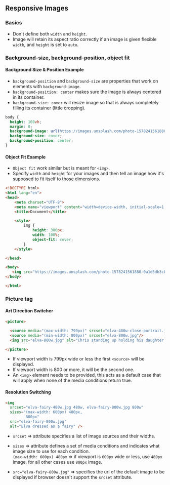 ## Responsive Images

### Basics

- Don't define both `width` and `height`.
- Image will retain its aspect ratio correctly if an image is given flexible `width`, and `height` is set to `auto`.

### Background-size, background-position, object fit

#### Background Size & Position Example

- `background-position` and `background-size` are properties that work on elements with `background-image`.
- `background-position: center` makes sure the image is always centered in its container.
- `background-size: cover` will resize image so that is always completely filling its container (little cropping).

```css
body {
  height: 100vh;
  margin: 0;
  background-image: url(https://images.unsplash.com/photo-1578241561880-0a1d5db3cb8a?ixid=MnwxMjA3fDB8MHxwaG90by1wYWdlfHx8fGVufDB8fHx8&ixlib=rb-1.2.1&auto=format&fit=crop&w=2070&q=80);
  background-size: cover;
  background-position: center;
}
```

#### Object Fit Example

- `Object fit` work similar but is meant for `<img>`.
- Specify `width` and `height` for your images and then tell an image how it's supposed to fit itself to those dimensions.

```HTML
<!DOCTYPE html>
<html lang="en">
<head>
    <meta charset="UTF-8">
    <meta name="viewport" content="width=device-width, initial-scale=1.0">
    <title>Document</title>

    <style>
        img {
            height: 300px;
            width: 100%;
            object-fit: cover;
        }
    </style>

</head>

<body>
   <img src="https://images.unsplash.com/photo-1578241561880-0a1d5db3cb8a?ixid=MnwxMjA3fDB8MHxwaG90by1wYWdlfHx8fGVufDB8fHx8&ixlib=rb-1.2.1&auto=format&fit=crop&w=2070&q=80" alt="">
</body>

</html>
```

### Picture tag

#### Art Direction Switcher

```HTML
<picture>

  <source media="(max-width: 799px)" srcset="elva-480w-close-portrait.jpg">
  <source media="(min-width: 800px)" srcset="elva-800w.jpg"/>
  <img src="elva-800w.jpg" alt="Chris standing up holding his daughter Elva"/>

</picture>
```

- If viewport width is 799px wide or less the first `<source>` will be displayed.
- If viewport width is 800 or more, it will be the second one.
- An `<img>` element needs to be provided, this acts as a default case that will apply when none of the media conditions return true.

#### Resolution Switching

```HTML
<img
  srcset="elva-fairy-480w.jpg 480w, elva-fairy-800w.jpg 800w"
  sizes="(max-width: 600px) 480px,
         800px"
  src="elva-fairy-800w.jpg"
  alt="Elva dressed as a fairy" />
```

- `srcset` => attribute specifies a list of image sources and their widths.

- `sizes` => attribute defines a set of media conditions and indicates what image size to use for each condition.\
  `(max-width: 600px) 480px` => if viewport is `600px` wide or less, use `480px` image, for all other cases use `800px` image.
- `src="elva-fairy-800w.jpg"` => specifies the url of the default image to be displayed if browser doesn't support the `srcset` attribute.
